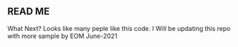 ## READ ME ##

What Next? 
Looks like many peple like this code. I Will be updating this repo with more sample by EOM June-2021
